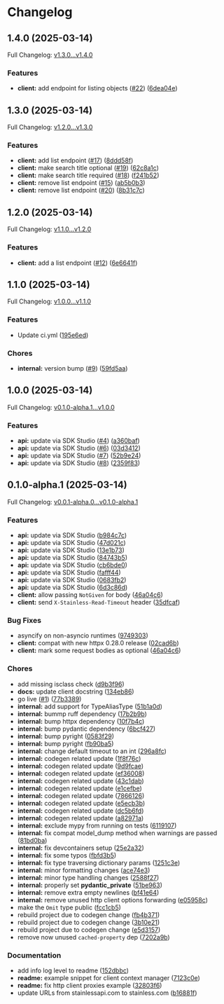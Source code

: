 # Changelog

## 1.4.0 (2025-03-14)

Full Changelog: [v1.3.0...v1.4.0](https://github.com/mpatankar/met-museum/compare/v1.3.0...v1.4.0)

### Features

* **client:** add endpoint for listing objects ([#22](https://github.com/mpatankar/met-museum/issues/22)) ([6dea04e](https://github.com/mpatankar/met-museum/commit/6dea04e4f25fc7e174bd8c0e2f35fc6b583dc091))

## 1.3.0 (2025-03-14)

Full Changelog: [v1.2.0...v1.3.0](https://github.com/mpatankar/met-museum/compare/v1.2.0...v1.3.0)

### Features

* **client:** add list endpoint ([#17](https://github.com/mpatankar/met-museum/issues/17)) ([8ddd58f](https://github.com/mpatankar/met-museum/commit/8ddd58f257dd5451e26dda00d9613d2d3dfe6d4d))
* **client:** make search title optional ([#19](https://github.com/mpatankar/met-museum/issues/19)) ([62c8a1c](https://github.com/mpatankar/met-museum/commit/62c8a1cff2ff7aa5cc37c5741d8d8a656c05a1c1))
* **client:** make search title required ([#18](https://github.com/mpatankar/met-museum/issues/18)) ([f241b52](https://github.com/mpatankar/met-museum/commit/f241b52d2cb4301852a6c2cd2649dbd262ee7e5a))
* **client:** remove list endpoint ([#15](https://github.com/mpatankar/met-museum/issues/15)) ([ab5b0b3](https://github.com/mpatankar/met-museum/commit/ab5b0b3551d94a16a14ba8255a464ab1160c3928))
* **client:** remove list endpoint ([#20](https://github.com/mpatankar/met-museum/issues/20)) ([8b31c7c](https://github.com/mpatankar/met-museum/commit/8b31c7c4c416ff79f615e41f92fba5e84385b470))

## 1.2.0 (2025-03-14)

Full Changelog: [v1.1.0...v1.2.0](https://github.com/mpatankar/met-museum/compare/v1.1.0...v1.2.0)

### Features

* **client:** add a list endpoint ([#12](https://github.com/mpatankar/met-museum/issues/12)) ([6e6641f](https://github.com/mpatankar/met-museum/commit/6e6641f4b076d81edef007ca525a3a1dd3dac67a))

## 1.1.0 (2025-03-14)

Full Changelog: [v1.0.0...v1.1.0](https://github.com/mpatankar/met-museum/compare/v1.0.0...v1.1.0)

### Features

* Update ci.yml ([195e6ed](https://github.com/mpatankar/met-museum/commit/195e6edf2b6727cae142bc678edf31c5b651ed8c))


### Chores

* **internal:** version bump ([#9](https://github.com/mpatankar/met-museum/issues/9)) ([59fd5aa](https://github.com/mpatankar/met-museum/commit/59fd5aa3691d0f2b4c523c051c4a90c7e4719519))

## 1.0.0 (2025-03-14)

Full Changelog: [v0.1.0-alpha.1...v1.0.0](https://github.com/mpatankar/met-museum/compare/v0.1.0-alpha.1...v1.0.0)

### Features

* **api:** update via SDK Studio ([#4](https://github.com/mpatankar/met-museum/issues/4)) ([a360baf](https://github.com/mpatankar/met-museum/commit/a360bafeb7af06562fcd43d5f4420d03175017df))
* **api:** update via SDK Studio ([#6](https://github.com/mpatankar/met-museum/issues/6)) ([03d3412](https://github.com/mpatankar/met-museum/commit/03d34124a106d8558285b72c549bb0629a50014b))
* **api:** update via SDK Studio ([#7](https://github.com/mpatankar/met-museum/issues/7)) ([52b9e24](https://github.com/mpatankar/met-museum/commit/52b9e24c47909f949672b52f5bee469529e41a97))
* **api:** update via SDK Studio ([#8](https://github.com/mpatankar/met-museum/issues/8)) ([2359f83](https://github.com/mpatankar/met-museum/commit/2359f83e288c577026e1a453539b75c088d5026a))

## 0.1.0-alpha.1 (2025-03-14)

Full Changelog: [v0.0.1-alpha.0...v0.1.0-alpha.1](https://github.com/mpatankar/met-museum/compare/v0.0.1-alpha.0...v0.1.0-alpha.1)

### Features

* **api:** update via SDK Studio ([b984c7c](https://github.com/mpatankar/met-museum/commit/b984c7ced8519cca492a2a9f3855a59d50fc78ae))
* **api:** update via SDK Studio ([47d021c](https://github.com/mpatankar/met-museum/commit/47d021ceeceb6a0a442a65f64e65f7bd73027dff))
* **api:** update via SDK Studio ([13e1b73](https://github.com/mpatankar/met-museum/commit/13e1b7331e321c8736802424cd85afd79f68b984))
* **api:** update via SDK Studio ([84743b5](https://github.com/mpatankar/met-museum/commit/84743b5d64a023eb202cc063db50aa22447dfa11))
* **api:** update via SDK Studio ([cb6bde0](https://github.com/mpatankar/met-museum/commit/cb6bde07c4e0de6a9e8085d11c2a9aca61b8f43d))
* **api:** update via SDK Studio ([fafff44](https://github.com/mpatankar/met-museum/commit/fafff4495b6b64a978d883049abfa1fba2768088))
* **api:** update via SDK Studio ([0683fb2](https://github.com/mpatankar/met-museum/commit/0683fb2914116754aeb85ca311f47547c1223429))
* **api:** update via SDK Studio ([6d3c86d](https://github.com/mpatankar/met-museum/commit/6d3c86dfdc893120aaaed22a999a6f588106705c))
* **client:** allow passing `NotGiven` for body ([46a04c6](https://github.com/mpatankar/met-museum/commit/46a04c63c4b42b36e6fa966bab5eedcabbdb4a0a))
* **client:** send `X-Stainless-Read-Timeout` header ([35dfcaf](https://github.com/mpatankar/met-museum/commit/35dfcaf1cdaa7484bd77ad1ba6308e4f03b52839))


### Bug Fixes

* asyncify on non-asyncio runtimes ([9749303](https://github.com/mpatankar/met-museum/commit/9749303483287ccd18cdc1b78de7dec208fbbf6e))
* **client:** compat with new httpx 0.28.0 release ([02cad6b](https://github.com/mpatankar/met-museum/commit/02cad6b5c8a04a339f5251548796b93cf1a986f9))
* **client:** mark some request bodies as optional ([46a04c6](https://github.com/mpatankar/met-museum/commit/46a04c63c4b42b36e6fa966bab5eedcabbdb4a0a))


### Chores

* add missing isclass check ([d9b3f96](https://github.com/mpatankar/met-museum/commit/d9b3f965a18f15ee8ca0365463b1a0aaea886b04))
* **docs:** update client docstring ([134eb86](https://github.com/mpatankar/met-museum/commit/134eb86029c5c4d18adac8b705dfd7f1bf6d6c3e))
* go live ([#1](https://github.com/mpatankar/met-museum/issues/1)) ([77b3389](https://github.com/mpatankar/met-museum/commit/77b338962c7867e85016e539b46b5d94fda6e5c9))
* **internal:** add support for TypeAliasType ([51b1a0d](https://github.com/mpatankar/met-museum/commit/51b1a0d94b72123c8753425fe9066750b0a3fde8))
* **internal:** bummp ruff dependency ([17b2b9b](https://github.com/mpatankar/met-museum/commit/17b2b9b0c95c0f8f3951c06676c64cd9bf2d9533))
* **internal:** bump httpx dependency ([10f7b4c](https://github.com/mpatankar/met-museum/commit/10f7b4c79f9a3bd2f6a317ab07826585c4d009c9))
* **internal:** bump pydantic dependency ([6bcf427](https://github.com/mpatankar/met-museum/commit/6bcf4277b131539c8b530c72f4ff7b1e80cd21bf))
* **internal:** bump pyright ([0583f29](https://github.com/mpatankar/met-museum/commit/0583f290d31a5efbee66fe07be778b163b0cad48))
* **internal:** bump pyright ([fb90ba5](https://github.com/mpatankar/met-museum/commit/fb90ba554eeb57b77d2766324cf141c977935156))
* **internal:** change default timeout to an int ([296a8fc](https://github.com/mpatankar/met-museum/commit/296a8fc84d2afdae212dfd167113930b57a91116))
* **internal:** codegen related update ([1f8f76c](https://github.com/mpatankar/met-museum/commit/1f8f76cbbe0d03f6426906d83ae85f5d3ca8d090))
* **internal:** codegen related update ([9d9fcae](https://github.com/mpatankar/met-museum/commit/9d9fcaef6d8c0c4143df4183e4769d8551adbb76))
* **internal:** codegen related update ([ef36008](https://github.com/mpatankar/met-museum/commit/ef36008a7ea884eba9b6f61c257f75ef490f5822))
* **internal:** codegen related update ([43c1dab](https://github.com/mpatankar/met-museum/commit/43c1dab5f8e4f1534e87e48288c021809e9d14a8))
* **internal:** codegen related update ([e1cefbe](https://github.com/mpatankar/met-museum/commit/e1cefbe02b7eb0c10075700bf08c88485bb6f9f5))
* **internal:** codegen related update ([7866126](https://github.com/mpatankar/met-museum/commit/786612690e1dccbbdfa2961d3e2d3d13ce06d027))
* **internal:** codegen related update ([e5ecb3b](https://github.com/mpatankar/met-museum/commit/e5ecb3b2ba43a94576de4eb745af774e92c895a1))
* **internal:** codegen related update ([dc5b6fd](https://github.com/mpatankar/met-museum/commit/dc5b6fd5661e67465af5cef09a13a6c1bea299eb))
* **internal:** codegen related update ([a82971a](https://github.com/mpatankar/met-museum/commit/a82971a24b3f69027e81869167502b264081bd68))
* **internal:** exclude mypy from running on tests ([6119107](https://github.com/mpatankar/met-museum/commit/61191077922a88b873f4bea70652799f8596a85c))
* **internal:** fix compat model_dump method when warnings are passed ([81bd0ba](https://github.com/mpatankar/met-museum/commit/81bd0ba936f2f93242e38b3e341d0475c63dab86))
* **internal:** fix devcontainers setup ([25e2a32](https://github.com/mpatankar/met-museum/commit/25e2a3273616f5e2374fd3c3762b0a8bbfa4e541))
* **internal:** fix some typos ([fbfd3b5](https://github.com/mpatankar/met-museum/commit/fbfd3b5a3a61af5a57b35a597139730de1bada9e))
* **internal:** fix type traversing dictionary params ([1251c3e](https://github.com/mpatankar/met-museum/commit/1251c3e21b6574f703fd5fa10e0cdcf1658fe8f5))
* **internal:** minor formatting changes ([ace74e3](https://github.com/mpatankar/met-museum/commit/ace74e3dbf364b0798de92e3aa47e11c14f7bb3d))
* **internal:** minor type handling changes ([2588f27](https://github.com/mpatankar/met-museum/commit/2588f277d9a5e8274e4e9fd6cdfb8d24e31c16e8))
* **internal:** properly set __pydantic_private__ ([51be963](https://github.com/mpatankar/met-museum/commit/51be963f71a888f5973d6de18d514a093a0deb00))
* **internal:** remove extra empty newlines ([bf41e64](https://github.com/mpatankar/met-museum/commit/bf41e649ac663ae6f8801a93bd287d88527c0122))
* **internal:** remove unused http client options forwarding ([e05958c](https://github.com/mpatankar/met-museum/commit/e05958c61068208d24586e38857b85098520907f))
* make the `Omit` type public ([fcc1cb5](https://github.com/mpatankar/met-museum/commit/fcc1cb51014e73fedae9012bb610bcf5bc26e66f))
* rebuild project due to codegen change ([fb4b371](https://github.com/mpatankar/met-museum/commit/fb4b371f5e950d7c10d212f65cca62616d6d31b3))
* rebuild project due to codegen change ([3b10e21](https://github.com/mpatankar/met-museum/commit/3b10e21c3c641b5a2d067b5f31a33350e46a41bb))
* rebuild project due to codegen change ([e5d3157](https://github.com/mpatankar/met-museum/commit/e5d3157959f5a6cb8b35a0f47cf82569733eede6))
* remove now unused `cached-property` dep ([7202a9b](https://github.com/mpatankar/met-museum/commit/7202a9b4df70da3a46d528e4eabe4f837bc8fa7d))


### Documentation

* add info log level to readme ([152dbbc](https://github.com/mpatankar/met-museum/commit/152dbbcee0f0ea56491765d0174caca28937b123))
* **readme:** example snippet for client context manager ([7123c0e](https://github.com/mpatankar/met-museum/commit/7123c0e670d8d881c0f64192d737ea082bc4d713))
* **readme:** fix http client proxies example ([32803f6](https://github.com/mpatankar/met-museum/commit/32803f66905dbd7639d7f9011e3f4c5bf274a829))
* update URLs from stainlessapi.com to stainless.com ([b16881f](https://github.com/mpatankar/met-museum/commit/b16881f3a189968ec12182e52f53bc8e6868cd57))
